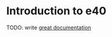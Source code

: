 # Introduction to e40

TODO: write [great documentation](http://jacobian.org/writing/what-to-write/)
